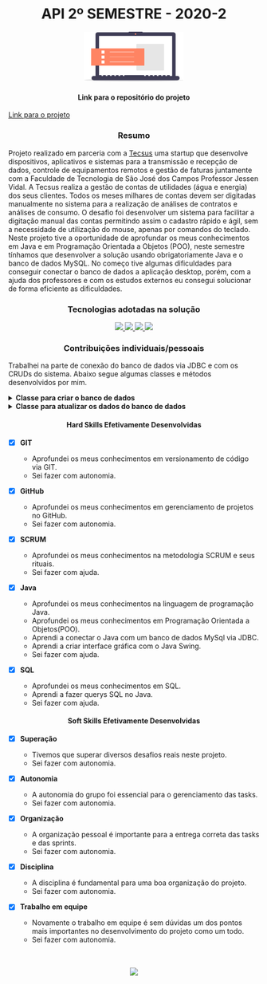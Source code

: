 <h1 align="center">API 2º SEMESTRE - 2020-2</h1>

<p align="center"> <img src="imagens/icone_pi.png" alt="AgendHouse" class="center" width=200/> </p>

<h4 align="center">
Link para o repositório do projeto
</h4>

[Link para o projeto](https://github.com/TairikJohnny/API-2-SEMESTRE)

<h3 align="center">
Resumo
</h3>

Projeto realizado em parceria com a [Tecsus](https://tecsus.com.br/) uma startup que desenvolve dispositivos, aplicativos e sistemas para a transmissão e recepção de dados, controle de equipamentos remotos e gestão de faturas juntamente com a Faculdade de Tecnologia de São José dos Campos Professor Jessen Vidal. A Tecsus realiza a gestão de contas de utilidades (água e energia) dos seus clientes. Todos os meses milhares de contas devem ser digitadas manualmente no sistema para a realização de análises de contratos e análises de consumo. O desafio foi desenvolver um sistema para facilitar a digitação manual das contas permitindo assim o cadastro rápido e ágil, sem a necessidade de utilização do mouse, apenas por comandos do teclado. Neste projeto tive a oportunidade de aprofundar os meus conhecimentos em Java e em Programação Orientada a Objetos (POO), neste semestre tínhamos que desenvolver a solução usando obrigatoriamente Java e o banco de dados MySQL. No começo tive algumas dificuldades para conseguir conectar o banco de dados a aplicação desktop, porém, com a ajuda dos professores e com os estudos externos eu consegui solucionar de forma eficiente as dificuldades.

<h3 align="center">Tecnologias adotadas na solução</h3>

<div align="center">

<a href="https://www.java.com/pt-BR/">
  <img src="https://img.shields.io/static/v1?label=Java&message=Back-End&color=007396&style=for-the-badge&logo=java"/>
</a>
<a href="https://www.mysql.com/">
  <img src="https://img.shields.io/static/v1?label=MySQL&message=Banco de Dados&color=4479A1&style=for-the-badge&logo=MySQL"/>
</a>
<a href="https://git-scm.com/">
  <img src="https://img.shields.io/static/v1?label=Git&message=Devops&color=F05032&style=for-the-badge&logo=Git"/>
</a>
<a href="https://github.com">
  <img src="https://img.shields.io/static/v1?label=GitHub&message=Devops&color=181717&style=for-the-badge&logo=GitHub"/>
</a>

</div>

<h3 align="center">Contribuições individuais/pessoais</h3>

Trabalhei na parte de conexão do banco de dados via JDBC e com os CRUDs do sistema. Abaixo segue algumas classes e métodos desenvolvidos por mim.

<details>
<summary><b>Classe para criar o banco de dados</b></summary>

```bash
public class CriarBanco {
	public static void main(String[] args) throws SQLException {
		// TODO Auto-generated method stub

		final String url = "jdbc:mysql://localhost:3306?verifyServerCertificate=false&useSSL=true";
		final String usuario = "root";
		final String senha = "123456789";

		// CRIANDO CONEXAO
		Connection conexao = DriverManager.getConnection(url, usuario, senha);

		Statement stmt = conexao.createStatement();

		// CRIANDO BANCO DE DADOS SE ELE NÃO EXISTIR
		stmt.execute("CREATE DATABASE IF NOT EXISTS projeto_integrador");

		// DELETANDO O BANCO CASO ELE EXISTA
		//stmt.execute("DROP DATABASE IF EXISTS curso_java");

		System.out.println("Banco criado com sucesso!!!");

		conexao.close();
	}
}
```

</details>

<details>
<summary><b>Classe para atualizar os dados do banco de dados</b></summary>

```bash
public void update() throws SQLException {

  Connection conexao = FabricaConexao.getConexao();

  // Atribuindo oque foi digitado no textField a variavel x
  String x = instalacaoField.getText();

  // String SQL
  String updateSQL = "UPDATE conta_luz SET nomeCliente = ?, vencimento = ?, contaMes = ?, consumo = ?, tarifa = ?, "
      + "pis = ?, confins = ?, icms = ?, totalPagar = ? WHERE instalacao='"+ x + "'";

  // Recebendo o updateSQL
  PreparedStatement stmt = conexao.prepareStatement(updateSQL);		

  // Setando no banco
  stmt.setString(1, nomeClienteField.getText());
  stmt.setString(2, vencimentoField.getText());
  stmt.setString(3, contaMesField.getText());
  stmt.setString(4, consumoField.getText());
  stmt.setString(5, tarifaField.getText());
  stmt.setString(6, pisField.getText());
  stmt.setString(7, cofinsField.getText());
  stmt.setString(8, icmsField.getText());
  stmt.setString(9, totalPagarField.getText());

  stmt.executeUpdate();

  System.out.println("Dados atualizados com sucesso");

  // Fechando conexoes
  stmt.close();
  conexao.close();
  }
```

</details>

<h4 align="center">Hard Skills Efetivamente Desenvolvidas</h4>

- [x] <b>GIT</b>
    - Aprofundei os meus conhecimentos em versionamento de código via GIT.
    - Sei fazer com autonomia.

- [x] <b>GitHub</b>
    - Aprofundei os meus conhecimentos em gerenciamento de projetos no GitHub.
    - Sei fazer com autonomia.

- [x] <b>SCRUM</b>
    - Aprofundei os meus conhecimentos na metodologia SCRUM e seus rituais.
    - Sei fazer com ajuda.

- [x] <b>Java</b>
    - Aprofundei os meus conhecimentos na linguagem de programação Java.
    - Aprofundei os meus conhecimentos em Programação Orientada a Objetos(POO).
    - Aprendi a conectar o Java com um banco de dados MySql via JDBC.
    - Aprendi a criar interface gráfica com o Java Swing.
    - Sei fazer com ajuda.

- [x] <b>SQL</b>
    - Aprofundei os meus conhecimentos em SQL.
    - Aprendi a fazer querys SQL no Java.
    - Sei fazer com ajuda.

<h4 align="center">Soft Skills Efetivamente Desenvolvidas</h4>

- [x] <b>Superação</b>
    - Tivemos que superar diversos desafios reais neste projeto.
    - Sei fazer com autonomia.

- [x] <b>Autonomia</b>
    - A autonomia do grupo foi essencial para o gerenciamento das tasks.
    - Sei fazer com autonomia.

- [x] <b>Organização</b>
    - A organização pessoal é importante para a entrega correta das tasks e das sprints.
    - Sei fazer com autonomia.

- [x] <b>Disciplina</b>
    - A disciplina é fundamental para uma boa organização do projeto.
    - Sei fazer com autonomia.

- [x] <b>Trabalho em equipe</b>
    - Novamente o trabalho em equipe é sem dúvidas um dos pontos mais importantes no desenvolvimento do projeto como um todo.
    - Sei fazer com autonomia.

<br>
<br>

<div align="center">
  <a href="https://github.com/TairikJohnny/PORTFOLIO-TRABALHO-CONCLUSAO-FATEC#api-2%C2%BA-semestre---2020-2">
    <img src="https://img.shields.io/static/v1?label=RETORNAR AO MENU&message=CLIQUE AQUI&color=CC0000&style=for-the-badge&logo=GitHub"/>
  </a>
</div>